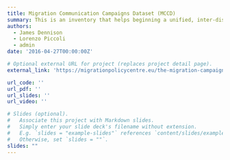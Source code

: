 ```yaml
---
title: Migration Communication Campaigns Dataset (MCCD)
summary: This is an inventory that helps beginning a unified, inter-disciplinary research agenda on migration communication campaigns (MCCs). It will be made public soon. 
authors:
  - James Dennison
  - Lorenzo Piccoli
  - admin
date: '2016-04-27T00:00:00Z'

# Optional external URL for project (replaces project detail page).
external_link: 'https://migrationpolicycentre.eu/the-migration-campaigns-dataset/'

url_code: ''
url_pdf: ''
url_slides: ''
url_video: ''

# Slides (optional).
#   Associate this project with Markdown slides.
#   Simply enter your slide deck's filename without extension.
#   E.g. `slides = "example-slides"` references `content/slides/example-slides.md`.
#   Otherwise, set `slides = ""`.
slides: ""
---
```


